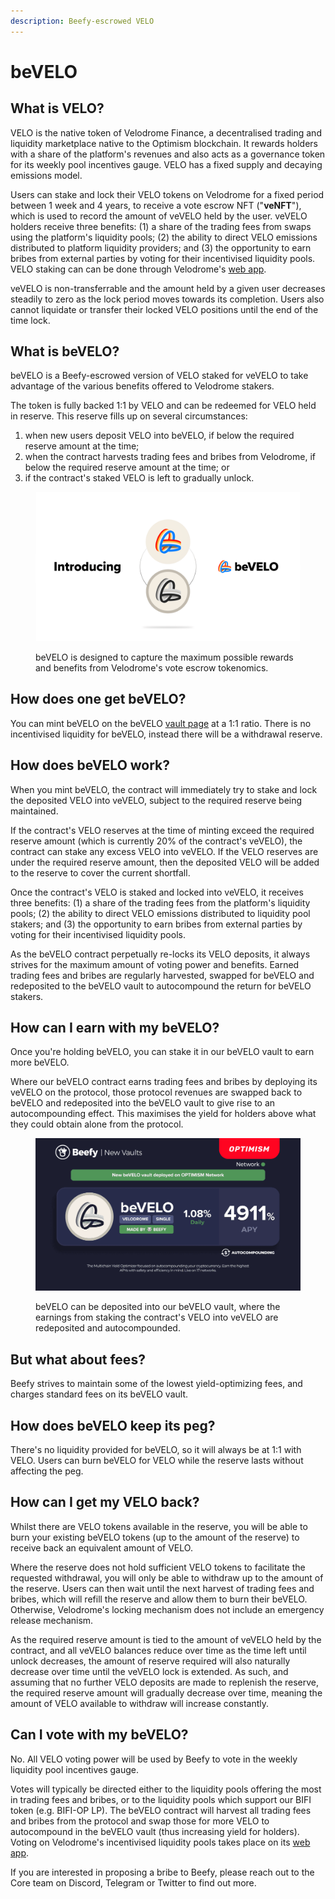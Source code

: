 ```yaml
---
description: Beefy-escrowed VELO
---
```


# beVELO

## What is VELO?

VELO is the native token of Velodrome Finance, a decentralised trading and liquidity marketplace native to the Optimism blockchain. It rewards holders with a share of the platform's revenues and also acts as a governance token for its weekly pool incentives gauge. VELO has a fixed supply and decaying emissions model.

Users can stake and lock their VELO tokens on Velodrome for a fixed period between 1 week and 4 years, to receive a vote escrow NFT ("**veNFT**"), which is used to record the amount of veVELO held by the user. veVELO holders receive three benefits: (1) a share of the trading fees from swaps using the platform's liquidity pools; (2) the ability to direct VELO emissions distributed to platform liquidity providers; and (3) the opportunity to earn bribes from external parties by voting for their incentivised liquidity pools. VELO staking can can be done through Velodrome's [web app](https://app.velodrome.finance/vest).

veVELO is non-transferrable and the amount held by a given user decreases steadily to zero as the lock period moves towards its completion. Users also cannot liquidate or transfer their locked VELO positions until the end of the time lock.

## What is beVELO?

beVELO is a Beefy-escrowed version of VELO staked for veVELO to take advantage of the various benefits offered to Velodrome stakers.

The token is fully backed 1:1 by VELO and can be redeemed for VELO held in reserve. This reserve fills up on several circumstances:

1. when new users deposit VELO into beVELO, if below the required reserve amount at the time;&#x20;
2. when the contract harvests trading fees and bribes from Velodrome, if below the required reserve amount at the time; or
3. if the contract's staked VELO is left to gradually unlock.

<figure><img src="../../.gitbook/assets/bevelo_poster-1.png" alt=""><figcaption><p>beVELO is designed to capture the maximum possible rewards and benefits from Velodrome's vote escrow tokenomics.</p></figcaption></figure>

## How does one get beVELO?

You can mint beVELO on the beVELO [vault page](https://app.beefy.finance/vault/beefy-bevelo) at a 1:1 ratio. There is no incentivised liquidity for beVELO, instead there will be a withdrawal reserve.

## How does beVELO work?

When you mint beVELO, the contract will immediately try to stake and lock the deposited VELO into veVELO, subject to the required reserve being maintained.

If the contract's VELO reserves at the time of minting exceed the required reserve amount (which is currently 20% of the contract's veVELO), the contract can stake any excess VELO into veVELO. If the VELO reserves are under the required reserve amount, then the deposited VELO will be added to the reserve to cover the current shortfall.

Once the contract's VELO is staked and locked into veVELO, it receives three benefits: (1) a share of the trading fees from the platform's liquidity pools; (2) the ability to direct VELO emissions distributed to liquidity pool stakers; and (3) the opportunity to earn bribes from external parties by voting for their incentivised liquidity pools.

As the beVELO contract perpetually re-locks its VELO deposits, it always strives for the maximum amount of voting power and benefits. Earned trading fees and bribes are regularly harvested, swapped for beVELO and redeposited to the beVELO vault to autocompound the return for beVELO stakers.

## How can I earn with my beVELO?

Once you're holding beVELO, you can stake it in our beVELO vault to earn more beVELO.&#x20;

Where our beVELO contract earns trading fees and bribes by deploying its veVELO on the protocol, those protocol revenues are swapped back to beVELO and redeposited into the beVELO vault to give rise to an autocompounding effect. This maximises the yield for holders above what they could obtain alone from the protocol.

<figure><img src="../../.gitbook/assets/bevelo_vault-1.png" alt=""><figcaption><p>beVELO can be deposited into our beVELO vault, where the earnings from staking the contract's VELO into veVELO are redeposited and autocompounded.</p></figcaption></figure>

## But what about fees?

Beefy strives to maintain some of the lowest yield-optimizing fees, and charges standard fees on its beVELO vault.

## How does beVELO keep its peg?

There's no liquidity provided for beVELO, so it will always be at 1:1 with VELO. Users can burn beVELO for VELO while the reserve lasts without affecting the peg.&#x20;

## How can I get my VELO back?

Whilst there are VELO tokens available in the reserve, you will be able to burn your existing beVELO tokens (up to the amount of the reserve) to receive back an equivalent amount of VELO.

Where the reserve does not hold sufficient VELO tokens to facilitate the requested withdrawal, you will only be able to withdraw up to the amount of the reserve.  Users can then wait until the next harvest of trading fees and bribes, which will refill the reserve and allow them to burn their beVELO. Otherwise, Velodrome's locking mechanism does not include an emergency release mechanism.

As the required reserve amount is tied to the amount of veVELO held by the contract, and all veVELO balances reduce over time as the time left until unlock decreases, the amount of reserve required will also naturally decrease over time until the veVELO lock is extended. As such, and assuming that no further VELO deposits are made to replenish the reserve, the required reserve amount will gradually decrease over time, meaning the amount of VELO available to withdraw will increase constantly.&#x20;

## Can I vote with my beVELO?

No. All VELO voting power will be used by Beefy to vote in the weekly liquidity pool incentives gauge.&#x20;

Votes will typically be directed either to the liquidity pools offering the most in trading fees and bribes, or to the liquidity pools which support our BIFI token (e.g. BIFI-OP LP). The beVELO contract will harvest all trading fees and bribes from the protocol and swap those for more VELO to autocompound in the beVELO vault (thus increasing yield for holders). Voting on Velodrome's incentivised liquidity pools takes place on its [web app](https://app.velodrome.finance/vote).

If you are interested in proposing a bribe to Beefy, please reach out to the Core team on Discord, Telegram or Twitter to find out more.
